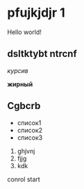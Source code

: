 # pfujkjdjr 1
Hello world!

## dsltktybt ntrcnf
*курсив*

**жирный**


## Cgbcrb
* список1
* список2
* список3


1. ghjvnj
2. fjjg
3. kdk

conrol start

